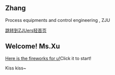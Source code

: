 ## Zhang

Process equipments and control engineering , ZJU

[跳转到ZJUers轻首页](https://zjuers.com/)

## Welcome! Ms.Xu 

[Here is the fireworks for u!](https://fireworks.nianbroken.top)Click it to start!

Kiss kiss~

